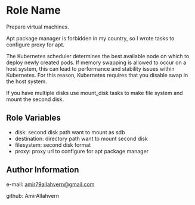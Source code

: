 Role Name
=========

Prepare virtual machines.

Apt package manager is forbidden in my country, so I wrote tasks to configure proxy for apt.

The Kubernetes scheduler determines the best available node on which to deploy newly created pods. If memory swapping is allowed to occur on a host system, this can lead to performance and stability issues within Kubernetes. For this reason, Kubernetes requires that you disable swap in the host system.

If you have multiple disks use mount_disk tasks to make file system and mount the second disk.


Role Variables
--------------

- disk: second disk path want to mount as sdb
- destination: directory path want to mount second disk
- filesystem: second disk format
- proxy: proxy url to configure for apt package manager


Author Information
------------------
e-mail: amir79allahvern@gmail.com

github: AmirAllahvern
